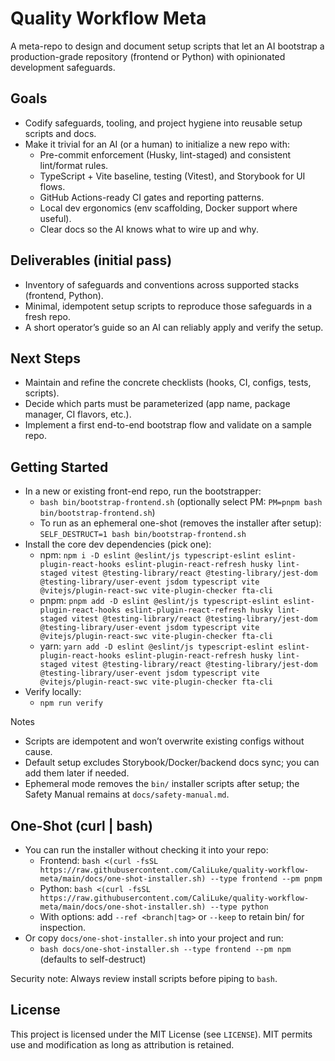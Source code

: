 # Quality Workflow Meta

A meta-repo to design and document setup scripts that let an AI bootstrap a production-grade repository (frontend or Python) with opinionated development safeguards.

## Goals
- Codify safeguards, tooling, and project hygiene into reusable setup scripts and docs.
- Make it trivial for an AI (or a human) to initialize a new repo with:
  - Pre-commit enforcement (Husky, lint-staged) and consistent lint/format rules.
  - TypeScript + Vite baseline, testing (Vitest), and Storybook for UI flows.
  - GitHub Actions-ready CI gates and reporting patterns.
  - Local dev ergonomics (env scaffolding, Docker support where useful).
  - Clear docs so the AI knows what to wire up and why.


## Deliverables (initial pass)
- Inventory of safeguards and conventions across supported stacks (frontend, Python).
- Minimal, idempotent setup scripts to reproduce those safeguards in a fresh repo.
- A short operator’s guide so an AI can reliably apply and verify the setup.

## Next Steps
- Maintain and refine the concrete checklists (hooks, CI, configs, tests, scripts).
- Decide which parts must be parameterized (app name, package manager, CI flavors, etc.).
- Implement a first end-to-end bootstrap flow and validate on a sample repo.

## Getting Started
- In a new or existing front-end repo, run the bootstrapper:
  - `bash bin/bootstrap-frontend.sh` (optionally select PM: `PM=pnpm bash bin/bootstrap-frontend.sh`)
  - To run as an ephemeral one-shot (removes the installer after setup): `SELF_DESTRUCT=1 bash bin/bootstrap-frontend.sh`
- Install the core dev dependencies (pick one):
  - npm: `npm i -D eslint @eslint/js typescript-eslint eslint-plugin-react-hooks eslint-plugin-react-refresh husky lint-staged vitest @testing-library/react @testing-library/jest-dom @testing-library/user-event jsdom typescript vite @vitejs/plugin-react-swc vite-plugin-checker fta-cli`
  - pnpm: `pnpm add -D eslint @eslint/js typescript-eslint eslint-plugin-react-hooks eslint-plugin-react-refresh husky lint-staged vitest @testing-library/react @testing-library/jest-dom @testing-library/user-event jsdom typescript vite @vitejs/plugin-react-swc vite-plugin-checker fta-cli`
  - yarn: `yarn add -D eslint @eslint/js typescript-eslint eslint-plugin-react-hooks eslint-plugin-react-refresh husky lint-staged vitest @testing-library/react @testing-library/jest-dom @testing-library/user-event jsdom typescript vite @vitejs/plugin-react-swc vite-plugin-checker fta-cli`
- Verify locally:
  - `npm run verify`

Notes
- Scripts are idempotent and won’t overwrite existing configs without cause.
- Default setup excludes Storybook/Docker/backend docs sync; you can add them later if needed.
 - Ephemeral mode removes the `bin/` installer scripts after setup; the Safety Manual remains at `docs/safety-manual.md`.

## One-Shot (curl | bash)
- You can run the installer without checking it into your repo:
  - Frontend: `bash <(curl -fsSL https://raw.githubusercontent.com/CaliLuke/quality-workflow-meta/main/docs/one-shot-installer.sh) --type frontend --pm pnpm`
  - Python:   `bash <(curl -fsSL https://raw.githubusercontent.com/CaliLuke/quality-workflow-meta/main/docs/one-shot-installer.sh) --type python`
  - With options: add `--ref <branch|tag>` or `--keep` to retain bin/ for inspection.
- Or copy `docs/one-shot-installer.sh` into your project and run:
  - `bash docs/one-shot-installer.sh --type frontend --pm npm` (defaults to self-destruct)

Security note: Always review install scripts before piping to `bash`.

## License
This project is licensed under the MIT License (see `LICENSE`). MIT permits use and modification as long as attribution is retained.
